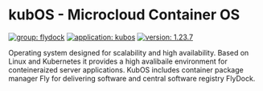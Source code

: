 # kubOS - Microcloud Container OS

[![group: flydock](https://img.shields.io/badge/group-flydock-2FEBE1)](#) [![application: kubos](https://img.shields.io/badge/application-kubos-lightgreen)](#) [![version: 1.23.7](https://img.shields.io/badge/version-1.23.7-blue)](#)

Operating system designed for scalability and high availability.
Based on Linux and Kubernetes it provides a high avalibaile environment for conteineraized server applications.
KubOS includes container package manager Fly for delivering software and central software registry FlyDock.
